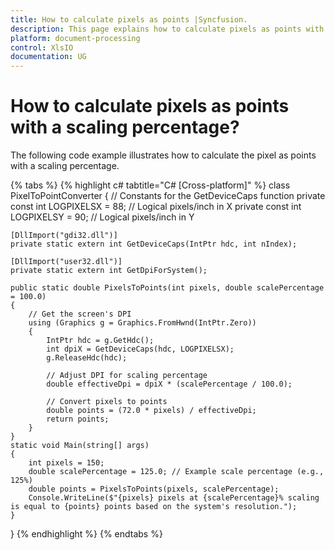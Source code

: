 ```yaml
---
title: How to calculate pixels as points |Syncfusion.
description: This page explains how to calculate pixels as points with a scaling percentage using Syncfusion .NET Excel library (XlsIO).
platform: document-processing
control: XlsIO
documentation: UG
---
```


# How to calculate pixels as points with a scaling percentage?

The following code example illustrates how to calculate the pixel as points with a scaling percentage.

{% tabs %}
{% highlight c# tabtitle="C# [Cross-platform]" %}
class PixelToPointConverter
{
    // Constants for the GetDeviceCaps function
    private const int LOGPIXELSX = 88; // Logical pixels/inch in X
    private const int LOGPIXELSY = 90; // Logical pixels/inch in Y

    [DllImport("gdi32.dll")]
    private static extern int GetDeviceCaps(IntPtr hdc, int nIndex);

    [DllImport("user32.dll")]
    private static extern int GetDpiForSystem();

    public static double PixelsToPoints(int pixels, double scalePercentage = 100.0)
    {
        // Get the screen's DPI
        using (Graphics g = Graphics.FromHwnd(IntPtr.Zero))
        {
            IntPtr hdc = g.GetHdc();
            int dpiX = GetDeviceCaps(hdc, LOGPIXELSX);
            g.ReleaseHdc(hdc);

            // Adjust DPI for scaling percentage
            double effectiveDpi = dpiX * (scalePercentage / 100.0);

            // Convert pixels to points
            double points = (72.0 * pixels) / effectiveDpi;
            return points;
        }
    }
    static void Main(string[] args)
    {
        int pixels = 150;
        double scalePercentage = 125.0; // Example scale percentage (e.g., 125%)
        double points = PixelsToPoints(pixels, scalePercentage);
        Console.WriteLine($"{pixels} pixels at {scalePercentage}% scaling is equal to {points} points based on the system's resolution.");
    }
}
{% endhighlight %}
{% endtabs %}